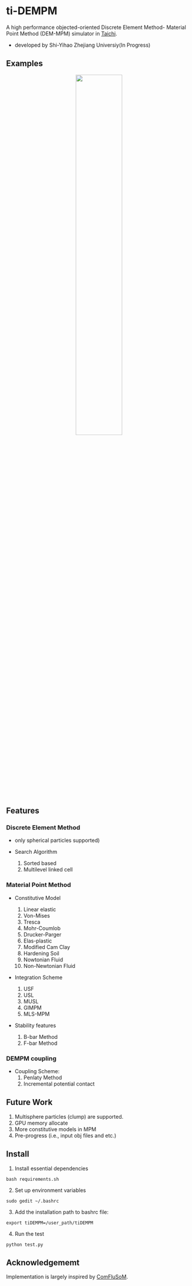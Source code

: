 # ti-DEMPM 
A high performance objected-oriented Discrete Element Method- Material Point Method (DEM-MPM) simulator in [Taichi](https://github.com/taichi-dev/taichi). 
- developed by Shi-Yihao Zhejiang Universiy(In Progress) 

## Examples
<p align="center">
  <img src="https://github.com/erizmr/SPH_Taichi/blob/master/data/gif/dragon_bath_large.gif" width="50%" height="50%" />
</p>

## Features
### Discrete Element Method 
  - only spherical particles supported)

  - Search Algorithm
    1. Sorted based
    2. Multilevel linked cell

### Material Point Method 
  - Constitutive Model
    1. Linear elastic
    2. Von-Mises
    3. Tresca
    4. Mohr-Coumlob
    5. Drucker-Parger
    6. Elas-plastic
    7. Modified Cam Clay
    8. Hardening Soil
    9. Nowtonian Fluid
    10. Non-Newtonian Fluid

  - Integration Scheme
    1. USF
    2. USL
    3. MUSL
    4. GIMPM
    5. MLS-MPM

  - Stability features
    1. B-bar Method
    2. F-bar Method

### DEMPM coupling
  - Coupling Scheme:
    1. Penlaty Method
    2. Incremental potential contact

## Future Work
  1. Multisphere particles (clump) are supported.
  2. GPU memory allocate
  3. More constitutive models in MPM
  4. Pre-progress (i.e., input obj files and etc.)

## Install
1. Install essential dependencies
```
bash requirements.sh
```
2. Set up environment variables
```
sudo gedit ~/.bashrc
```
3. Add the installation path to bashrc file:
```
export tiDEMPM=/user_path/tiDEMPM
```
4. Run the test
```
python test.py
```

## Acknowledgememt
Implementation is largely inspired by [ComFluSoM](https://github.com/peizhang-cn/ComFluSoM).
